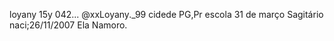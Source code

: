loyany 
15y
042...
@xxLoyany._99
cidede PG,Pr
escola 31 de março
Sagitário
naci;26/11/2007
Ela
Namoro.
